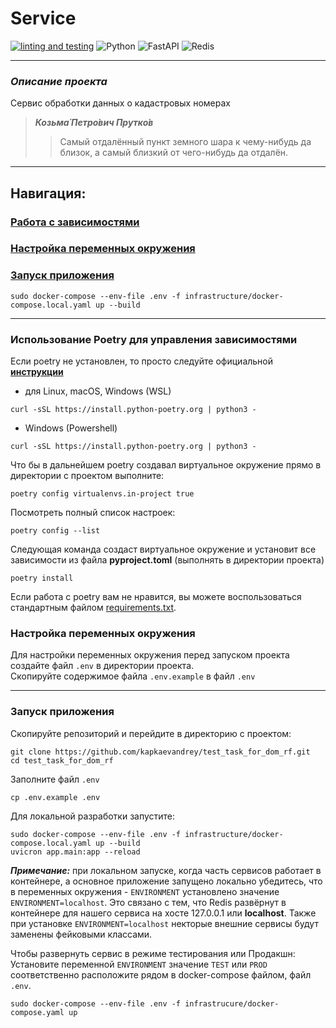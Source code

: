 # Service

[![linting and testing](https://github.com/kapkaevandrey/test_task_for_dom_rf/actions/workflows/ci.yaml/badge.svg)](https://github.com/kapkaevandrey/test_task_for_dom_rf/actions/workflows/ci.yaml)
![Python](https://img.shields.io/badge/python-3670A0?style=for-the-badge&logo=python&logoColor=ffdd54)
![FastAPI](https://img.shields.io/badge/FastAPI-005571?style=for-the-badge&logo=fastapi)
![Redis](https://img.shields.io/badge/redis-%23DD0031.svg?style=for-the-badge&logo=redis&logoColor=white)
___________________________________________________

### *Описание проекта*

Сервис обработки данных о кадастровых номерах

> ***Козьма́ Петро́вич Прутко́в***
>> Самый отдалённый пункт земного шара к чему-нибудь да близок, а самый близкий от чего-нибудь да отдалён.
________________________________________

## Навигация:

### [Работа с зависимостями](#dependencies)

### [Настройка переменных окружения](#envs)

### [Запуск приложения](#run)

```shell
sudo docker-compose --env-file .env -f infrastructure/docker-compose.local.yaml up --build
```

________________________________________

### Использование Poetry для управления зависимостями<a name="dependencies"></a>

Если poetry не установлен, то просто следуйте официальной __[инструкции](https://python-poetry.org/docs/)__

- для Linux, macOS, Windows (WSL)

```shell
curl -sSL https://install.python-poetry.org | python3 -
```

- Windows (Powershell)

```shell
curl -sSL https://install.python-poetry.org | python3 -
```

Что бы в дальнейшем poetry создавал виртуальное окружение прямо в директории с проектом выполните:

```shell
poetry config virtualenvs.in-project true
```

Посмотреть полный список настроек:

```shell
poetry config --list
```

Следующая команда создаст виртуальное окружение и установит все зависимости из файла __pyproject.toml__ (выполнять в
директории проекта)

```shell
poetry install
```

Если работа с poetry вам не нравится, вы можете воспользоваться стандартным файлом [requirements.txt](requirements.txt).

### Настройка переменных окружения<a name="branches"></a>

Для настройки переменных окружения перед запуском проекта создайте файл `.env` в директории проекта.  
Скопируйте содержимое файла `.env.example` в файл `.env`

________________________________________

### Запуск приложения<a name="run"></a>

Скопируйте репозиторий и перейдите в директорию с проектом:

```shell
git clone https://github.com/kapkaevandrey/test_task_for_dom_rf.git
cd test_task_for_dom_rf
```

Заполните файл `.env`

```shell
cp .env.example .env 
```

Для локальной разработки запустите:

```shell
sudo docker-compose --env-file .env -f infrastructure/docker-compose.local.yaml up --build
uvicron app.main:app --reload
```

**_Примечание:_** при локальном запуске, когда часть сервисов работает в контейнере, а основное приложение запущено
локально убедитесь, что в переменных окружения - `ENVIRONMENT` установлено значение `ENVIRONMENT=localhost`.
Это связано с тем, что Redis развёрнут в контейнере для нашего сервиса на хосте 127.0.0.1 или **localhost**.
Также при установке `ENVIRONMENT=localhost` некторые внешние сервисы будут заменены фейковыми классами.

Чтобы развернуть сервис в режиме тестирования или Продакшн:
Установите переменной `ENVIRONMENT` значение `TEST` или `PROD` соответственно расположите рядом в docker-compose файлом, файл `.env`.
```shell
sudo docker-compose --env-file .env -f infrastrucure/docker-compose.yaml up
```
